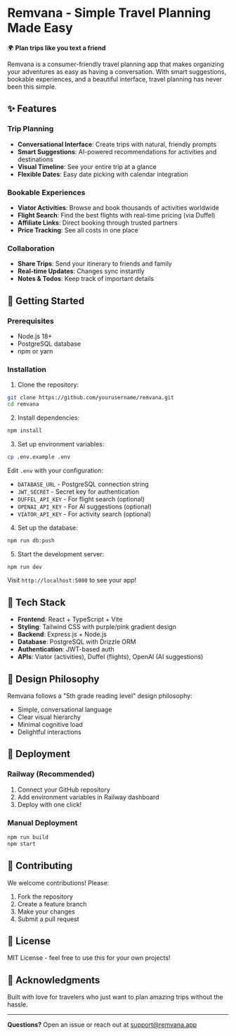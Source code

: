 # Remvana - Simple Travel Planning Made Easy

🌍 **Plan trips like you text a friend**

Remvana is a consumer-friendly travel planning app that makes organizing your adventures as easy as having a conversation. With smart suggestions, bookable experiences, and a beautiful interface, travel planning has never been this simple.

## ✨ Features

### Trip Planning
- **Conversational Interface**: Create trips with natural, friendly prompts
- **Smart Suggestions**: AI-powered recommendations for activities and destinations
- **Visual Timeline**: See your entire trip at a glance
- **Flexible Dates**: Easy date picking with calendar integration

### Bookable Experiences
- **Viator Activities**: Browse and book thousands of activities worldwide
- **Flight Search**: Find the best flights with real-time pricing (via Duffel)
- **Affiliate Links**: Direct booking through trusted partners
- **Price Tracking**: See all costs in one place

### Collaboration
- **Share Trips**: Send your itinerary to friends and family
- **Real-time Updates**: Changes sync instantly
- **Notes & Todos**: Keep track of important details

## 🚀 Getting Started

### Prerequisites
- Node.js 18+ 
- PostgreSQL database
- npm or yarn

### Installation

1. Clone the repository:
```bash
git clone https://github.com/yourusername/remvana.git
cd remvana
```

2. Install dependencies:
```bash
npm install
```

3. Set up environment variables:
```bash
cp .env.example .env
```

Edit `.env` with your configuration:
- `DATABASE_URL` - PostgreSQL connection string
- `JWT_SECRET` - Secret key for authentication
- `DUFFEL_API_KEY` - For flight search (optional)
- `OPENAI_API_KEY` - For AI suggestions (optional)
- `VIATOR_API_KEY` - For activity search (optional)

4. Set up the database:
```bash
npm run db:push
```

5. Start the development server:
```bash
npm run dev
```

Visit `http://localhost:5000` to see your app!

## 🎨 Tech Stack

- **Frontend**: React + TypeScript + Vite
- **Styling**: Tailwind CSS with purple/pink gradient design
- **Backend**: Express.js + Node.js
- **Database**: PostgreSQL with Drizzle ORM
- **Authentication**: JWT-based auth
- **APIs**: Viator (activities), Duffel (flights), OpenAI (AI suggestions)

## 📱 Design Philosophy

Remvana follows a "5th grade reading level" design philosophy:
- Simple, conversational language
- Clear visual hierarchy
- Minimal cognitive load
- Delightful interactions

## 🚢 Deployment

### Railway (Recommended)
1. Connect your GitHub repository
2. Add environment variables in Railway dashboard
3. Deploy with one click!

### Manual Deployment
```bash
npm run build
npm start
```

## 🤝 Contributing

We welcome contributions! Please:
1. Fork the repository
2. Create a feature branch
3. Make your changes
4. Submit a pull request

## 📄 License

MIT License - feel free to use this for your own projects!

## 🙏 Acknowledgments

Built with love for travelers who just want to plan amazing trips without the hassle.

---

**Questions?** Open an issue or reach out at support@remvana.app
